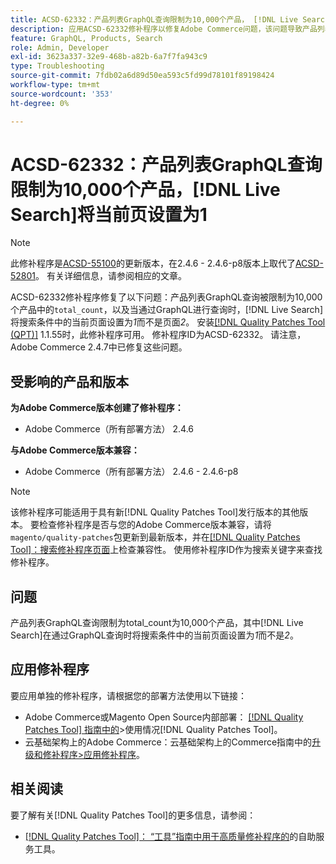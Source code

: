 ```yaml
---
title: ACSD-62332：产品列表GraphQL查询限制为10,000个产品， [!DNL Live Search] 将当前页设置为1
description: 应用ACSD-62332修补程序以修复Adobe Commerce问题，该问题导致产品列表GraphQL查询被限制为total_count为10,000个产品，并且，当通过GraphQL进行查询时， [!DNL Live Search] 将搜索条件中的当前页面设置为*1*而不是页面*2*。
feature: GraphQL, Products, Search
role: Admin, Developer
exl-id: 3623a337-32e9-468b-a82b-6a7f7fa943c9
type: Troubleshooting
source-git-commit: 7fdb02a6d89d50ea593c5fd99d78101f89198424
workflow-type: tm+mt
source-wordcount: '353'
ht-degree: 0%

---
```


# ACSD-62332：产品列表GraphQL查询限制为10,000个产品，[!DNL Live Search]将当前页设置为1

>[!NOTE]
>
>此修补程序是[ACSD-55100](/help/tools/quality-patches-tool/patches-available-in-qpt/v1-1-46/acsd-55100-graphql-does-not-return-products-beyond-10k-in-the-search-results.md)的更新版本，在2.4.6 - 2.4.6-p8版本上取代了[ACSD-52801](/help/tools/quality-patches-tool/patches-available-in-qpt/v1-1-40/acsd-52801-graphql-product-filter-query-not-showing-partial-match-results.md)。 有关详细信息，请参阅相应的文章。

ACSD-62332修补程序修复了以下问题：产品列表GraphQL查询被限制为10,000个产品中的`total_count`，以及当通过GraphQL进行查询时，[!DNL Live Search]将搜索条件中的当前页面设置为&#x200B;*1*&#x200B;而不是页面&#x200B;*2*。 安装[[!DNL Quality Patches Tool (QPT)]](/help/tools/quality-patches-tool/quality-patches-tool-to-self-serve-quality-patches.md) 1.1.55时，此修补程序可用。 修补程序ID为ACSD-62332。 请注意，Adobe Commerce 2.4.7中已修复这些问题。

## 受影响的产品和版本

**为Adobe Commerce版本创建了修补程序：**

* Adobe Commerce（所有部署方法） 2.4.6

**与Adobe Commerce版本兼容：**

* Adobe Commerce（所有部署方法） 2.4.6 - 2.4.6-p8

>[!NOTE]
>
>该修补程序可能适用于具有新[!DNL Quality Patches Tool]发行版本的其他版本。 要检查修补程序是否与您的Adobe Commerce版本兼容，请将`magento/quality-patches`包更新到最新版本，并在[[!DNL Quality Patches Tool]：搜索修补程序页面](https://experienceleague.adobe.com/tools/commerce-quality-patches/index.html?lang=zh-Hans)上检查兼容性。 使用修补程序ID作为搜索关键字来查找修补程序。

## 问题

产品列表GraphQL查询限制为total_count为10,000个产品，其中[!DNL Live Search]在通过GraphQL查询时将搜索条件中的当前页面设置为&#x200B;*1*&#x200B;而不是&#x200B;*2*。

## 应用修补程序

要应用单独的修补程序，请根据您的部署方法使用以下链接：

* Adobe Commerce或Magento Open Source内部部署： [[!DNL Quality Patches Tool] 指南中的](/help/tools/quality-patches-tool/usage.md)>使用情况[!DNL Quality Patches Tool]。
* 云基础架构上的Adobe Commerce：云基础架构上的Commerce指南中的[升级和修补程序>应用修补程序](https://experienceleague.adobe.com/docs/commerce-cloud-service/user-guide/develop/upgrade/apply-patches.html?lang=zh-Hans)。


## 相关阅读

要了解有关[!DNL Quality Patches Tool]的更多信息，请参阅：

* [[!DNL Quality Patches Tool]： “工具”指南中用于高质量修补程序的](/help/tools/quality-patches-tool/quality-patches-tool-to-self-serve-quality-patches.md)的自助服务工具。
